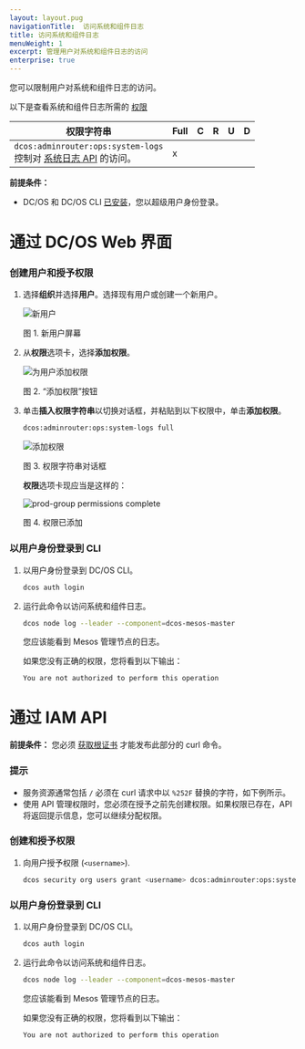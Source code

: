 ```yaml
---
layout: layout.pug
navigationTitle:  访问系统和组件日志
title: 访问系统和组件日志
menuWeight: 1
excerpt: 管理用户对系统和组件日志的访问
enterprise: true
---
```


您可以限制用户对系统和组件日志的访问。

以下是查看系统和组件日志所需的 [权限](/mesosphere/dcos/cn/2.1/security/ent/perms-reference/)

| 权限字符串 | Full | C | R | U | D |
|----------------------------|------|---|---|---|---|
| `dcos:adminrouter:ops:system-logs` <br> 控制对 [系统日志 API](/mesosphere/dcos/cn/2.1/api/master-routes/#system) 的访问。                                                                                                                                                                      | x    |   |   |   |   |

**前提条件：**

- DC/OS 和 DC/OS CLI [已安装](/mesosphere/dcos/cn/2.1/installing/)，您以超级用户身份登录。

# 通过 DC/OS Web 界面

### 创建用户和授予权限

1. 选择**组织**并选择**用户**。选择现有用户或创建一个新用户。

    ![新用户](/mesosphere/dcos/cn/2.1/img/GUI-Organization-Users-View_w_AddUser_Tooltip-1_12.png)

    图 1. 新用户屏幕

1. 从**权限**选项卡，选择**添加权限**。

    ![为用户添加权限](/mesosphere/dcos/cn/2.1/img/GUI-Organization-Users-User_Main_View.png)

    图 2. “添加权限”按钮

1. 单击**插入权限字符串**以切换对话框，并粘贴到以下权限中，单击**添加权限**。

    ```bash
    dcos:adminrouter:ops:system-logs full
    ```

    ![添加权限](/mesosphere/dcos/cn/2.1/img/GUI-Organization-User-Add_Single_User_Perm_String-1_12.png)

    图 3. 权限字符串对话框

    **权限**选项卡现应当是这样的：

    ![prod-group permissions complete](/mesosphere/dcos/cn/2.1/img/GUI-Organization-Users-User_View_w_Perm.png)

    图 4. 权限已添加

### <a name="verify-perms"></a>以用户身份登录到 CLI

1. 以用户身份登录到 DC/OS CLI。

   ```bash
   dcos auth login
   ```

1. 运行此命令以访问系统和组件日志。

   ```bash
   dcos node log --leader --component=dcos-mesos-master
   ```

   您应该能看到 Mesos 管理节点的日志。

   如果您没有正确的权限，您将看到以下输出：

   ```bash
   You are not authorized to perform this operation
   ```

# 通过 IAM API

**前提条件：**
您必须 [获取根证书](/mesosphere/dcos/cn/2.1/security/ent/tls-ssl/get-cert/) 才能发布此部分的 curl 命令。

### 提示

- 服务资源通常包括 `/` 必须在 curl 请求中以 `%252F` 替换的字符，如下例所示。
- 使用 API 管理权限时，您必须在授予之前先创建权限。如果权限已存在，API 将返回提示信息，您可以继续分配权限。

### <a name="grant-perm"></a>创建和授予权限

1. 向用户授予权限 (`<username>`).

   ```bash
   dcos security org users grant <username> dcos:adminrouter:ops:system-logs full --description "Grants access to system and component logs."
   ```

### <a name="verify-perms"></a>以用户身份登录到 CLI

1. 以用户身份登录到 DC/OS CLI。

   ```bash
   dcos auth login
   ```

1. 运行此命令以访问系统和组件日志。

   ```bash
   dcos node log --leader --component=dcos-mesos-master
   ```

   您应该能看到 Mesos 管理节点的日志。

   如果您没有正确的权限，您将看到以下输出：

   ```bash
   You are not authorized to perform this operation
   ```
